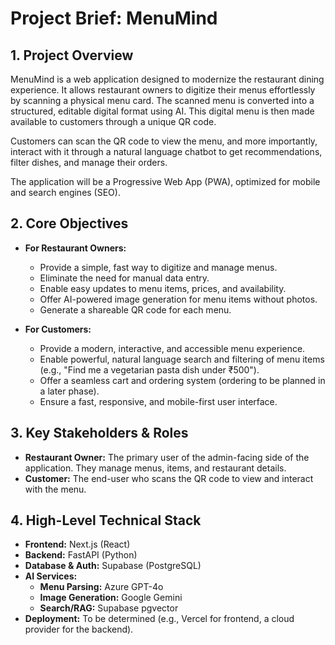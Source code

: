 # Project Brief: MenuMind

## 1. Project Overview

MenuMind is a web application designed to modernize the restaurant dining experience. It allows restaurant owners to digitize their menus effortlessly by scanning a physical menu card. The scanned menu is converted into a structured, editable digital format using AI. This digital menu is then made available to customers through a unique QR code.

Customers can scan the QR code to view the menu, and more importantly, interact with it through a natural language chatbot to get recommendations, filter dishes, and manage their orders.

The application will be a Progressive Web App (PWA), optimized for mobile and search engines (SEO).

## 2. Core Objectives

*   **For Restaurant Owners:**
    *   Provide a simple, fast way to digitize and manage menus.
    *   Eliminate the need for manual data entry.
    *   Enable easy updates to menu items, prices, and availability.
    *   Offer AI-powered image generation for menu items without photos.
    *   Generate a shareable QR code for each menu.

*   **For Customers:**
    *   Provide a modern, interactive, and accessible menu experience.
    *   Enable powerful, natural language search and filtering of menu items (e.g., "Find me a vegetarian pasta dish under ₹500").
    *   Offer a seamless cart and ordering system (ordering to be planned in a later phase).
    *   Ensure a fast, responsive, and mobile-first user interface.

## 3. Key Stakeholders & Roles

*   **Restaurant Owner:** The primary user of the admin-facing side of the application. They manage menus, items, and restaurant details.
*   **Customer:** The end-user who scans the QR code to view and interact with the menu.

## 4. High-Level Technical Stack

*   **Frontend:** Next.js (React)
*   **Backend:** FastAPI (Python)
*   **Database & Auth:** Supabase (PostgreSQL)
*   **AI Services:**
    *   **Menu Parsing:** Azure GPT-4o
    *   **Image Generation:** Google Gemini
    *   **Search/RAG:** Supabase pgvector
*   **Deployment:** To be determined (e.g., Vercel for frontend, a cloud provider for the backend).
